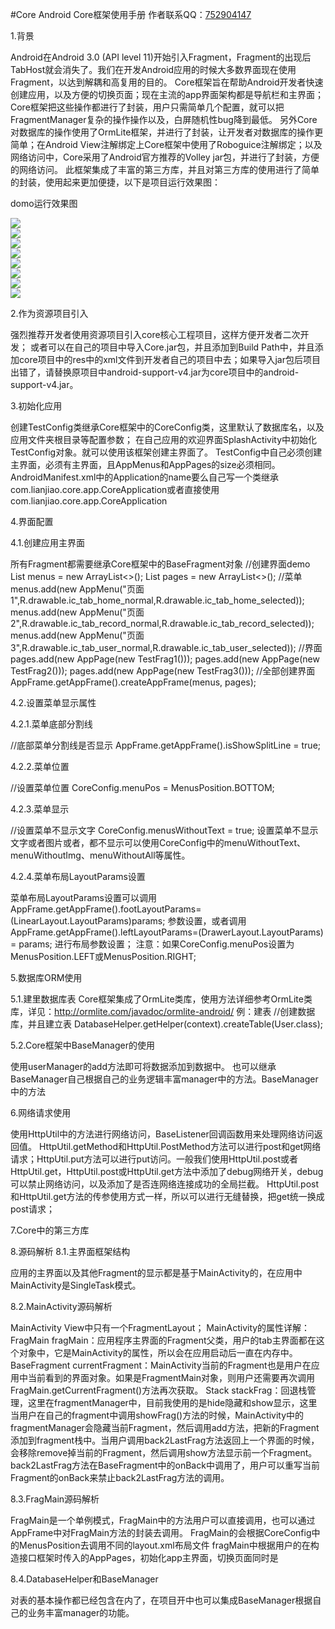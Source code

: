 #Core
Android Core框架使用手册         作者联系QQ：<a target="_blank" href="http://wpa.qq.com/msgrd?v=3&uin=752904147&site=qq&menu=yes">752904147</a>

1.背景

Android在Android 3.0 (API level 11)开始引入Fragment，Fragment的出现后TabHost就会消失了。我们在开发Android应用的时候大多数界面现在使用Fragment，以达到解耦和高复用的目的。
Core框架旨在帮助Android开发者快速创建应用，以及方便的切换页面；现在主流的app界面架构都是导航栏和主界面；Core框架把这些操作都进行了封装，用户只需简单几个配置，就可以把FragmentManager复杂的操作操作以及，白屏随机性bug降到最低。
另外Core对数据库的操作使用了OrmLite框架，并进行了封装，让开发者对数据库的操作更简单；在Android View注解绑定上Core框架中使用了Roboguice注解绑定；以及网络访问中，Core采用了Android官方推荐的Volley jar包，并进行了封装，方便的网络访问。
此框架集成了丰富的第三方库，并且对第三方库的使用进行了简单的封装，使用起来更加便捷，以下是项目运行效果图：

domo运行效果图

<img src="http://git.oschina.net/uploads/images/2016/0107/171219_587f5f21_5916.jpeg"/><br/>
<img src="http://git.oschina.net/uploads/images/2016/0107/171231_eb8fc10b_5916.jpeg"/><br/>
<img src="http://git.oschina.net/uploads/images/2016/0107/171242_60fc5176_5916.jpeg"/><br/>
<img src="http://git.oschina.net/uploads/images/2016/0107/171253_6da2392b_5916.jpeg"/><br/>
<img src="http://git.oschina.net/uploads/images/2016/0107/171308_a8df29f0_5916.jpeg"/><br/>
<img src="http://git.oschina.net/uploads/images/2016/0107/171319_fac74a06_5916.jpeg"/><br/>
<img src="http://git.oschina.net/uploads/images/2016/0107/171345_5e80c457_5916.jpeg"/><br/>
<img src="http://git.oschina.net/uploads/images/2016/0107/171403_5d2cc360_5916.jpeg"/><br/>


2.作为资源项目引入

强烈推荐开发者使用资源项目引入core核心工程项目，这样方便开发者二次开发；
或者可以在自己的项目中导入Core.jar包，并且添加到Build Path中，并且添加core项目中的res中的xml文件到开发者自己的项目中去；如果导入jar包后项目出错了，请替换原项目中android-support-v4.jar为core项目中的android-support-v4.jar。


3.初始化应用

创建TestConfig类继承Core框架中的CoreConfig类，这里默认了数据库名，以及应用文件夹根目录等配置参数；
在自己应用的欢迎界面SplashActivity中初始化TestConfig对象。就可以使用该框架创建主界面了。
TestConfig中自己必须创建主界面，必须有主界面，且AppMenus和AppPages的size必须相同。
AndroidManifest.xml中的Application的name要么自己写一个类继承com.lianjiao.core.app.CoreApplication或者直接使用com.lianjiao.core.app.CoreApplication

4.界面配置

4.1.创建应用主界面

所有Fragment都需要继承Core框架中的BaseFragment对象
//创建界面demo
List<AppMenu> menus = new ArrayList<>();
List<AppPage> pages = new ArrayList<>();
//菜单
menus.add(new AppMenu("页面1",R.drawable.ic_tab_home_normal,R.drawable.ic_tab_home_selected));
menus.add(new AppMenu("页面2",R.drawable.ic_tab_record_normal,R.drawable.ic_tab_record_selected));
menus.add(new AppMenu("页面3",R.drawable.ic_tab_user_normal,R.drawable.ic_tab_user_selected));
//界面
pages.add(new AppPage(new TestFrag1()));
pages.add(new AppPage(new TestFrag2()));
pages.add(new AppPage(new TestFrag3()));
//全部创建界面
AppFrame.getAppFrame().createAppFrame(menus, pages);

4.2.设置菜单显示属性

4.2.1.菜单底部分割线

//底部菜单分割线是否显示
AppFrame.getAppFrame().isShowSplitLine = true;

4.2.2.菜单位置

//设置菜单位置
CoreConfig.menuPos = MenusPosition.BOTTOM;

4.2.3.菜单显示

//设置菜单不显示文字
CoreConfig.menusWithoutText = true;
设置菜单不显示文字或者图片或者，都不显示可以使用CoreConfig中的menuWithoutText、menuWithoutImg、menuWithoutAll等属性。

4.2.4.菜单布局LayoutParams设置

菜单布局LayoutParams设置可以调用
AppFrame.getAppFrame().footLayoutParams=(LinearLayout.LayoutParams)params;
参数设置，或者调用 
AppFrame.getAppFrame().leftLayoutParams=(DrawerLayout.LayoutParams) = params;
进行布局参数设置；
注意：如果CoreConfig.menuPos设置为MenusPosition.LEFT或MenusPosition.RIGHT;



5.数据库ORM使用

5.1.建里数据库表
Core框架集成了OrmLite类库，使用方法详细参考OrmLite类库，详见：http://ormlite.com/javadoc/ormlite-android/
例：建表
//创建数据库，并且建立表
DatabaseHelper.getHelper(context).createTable(User.class);

5.2.Core框架中BaseManager的使用

使用userManager的add方法即可将数据添加到数据中。
也可以继承BaseManager自己根据自己的业务逻辑丰富manager中的方法。BaseManager中的方法

6.网络请求使用

使用HttpUtil中的方法进行网络访问，BaseListener回调函数用来处理网络访问返回值。
HttpUtil.getMethod和HttpUtil.PostMethod方法可以进行post和get网络请求；HttpUtil.put方法可以进行put访问。一般我们使用HttpUtil.post或者HttpUtil.get，HttpUtil.post或HttpUtil.get方法中添加了debug网络开关，debug可以禁止网络访问，以及添加了是否连网络连接成功的全局拦截。
HttpUtil.post和HttpUtil.get方法的传参使用方式一样，所以可以进行无缝替换，把get统一换成post请求；

7.Core中的第三方库

8.源码解析
8.1.主界面框架结构

应用的主界面以及其他Fragment的显示都是基于MainActivity的，在应用中MainActivity是SingleTask模式。

8.2.MainActivity源码解析

MainActivity View中只有一个FragmentLayout；
MainActivity的属性详解：
FragMain  fragMain：应用程序主界面的Fragment父类，用户的tab主界面都在这个对象中，它是MainActivity的属性，所以会在应用启动后一直在内存中。
BaseFragment  currentFragment：MainActivity当前的Fragment也是用户在应用中当前看到的界面对象。如果是FragmentMain对象，则用户还需要再次调用FragMain.getCurrentFragment()方法再次获取。
Stack<BaseFragment>  stackFrag：回退栈管理，这里在fragmentManager中，目前我使用的是hide隐藏和show显示，这里当用户在自己的fragment中调用showFrag()方法的时候，MainActivity中的fragmentManager会隐藏当前Fragment，然后调用add方法，把新的Fragment添加到fragment栈中。当用户调用back2LastFrag方法返回上一个界面的时候，会移除remove掉当前的Fragment，然后调用show方法显示前一个Fragment。
back2LastFrag方法在BaseFragment中的onBack中调用了，用户可以重写当前Fragment的onBack来禁止back2LastFrag方法的调用。

8.3.FragMain源码解析

FragMain是一个单例模式，FragMain中的方法用户可以直接调用，也可以通过AppFrame中对FragMain方法的封装去调用。
FragMain的会根据CoreConfig中的MenusPosition去调用不同的layout.xml布局文件
fragMain中根据用户的在构造接口框架时传入的AppPages，初始化app主界面，切换页面同时是

8.4.DatabaseHelper和BaseManager<T>

对表的基本操作都已经包含在内了，在项目开中也可以集成BaseManager根据自己的业务丰富manager的功能。  